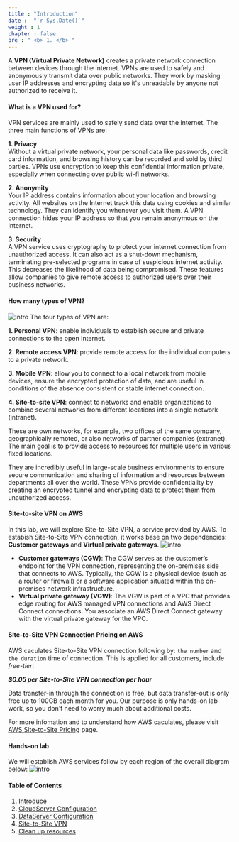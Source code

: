 ```yaml
---
title : "Introduction"
date :  "`r Sys.Date()`" 
weight : 1 
chapter : false
pre : " <b> 1. </b> "
---
```

A **VPN (Virtual Private Network)** creates a private network connection between devices through the internet. VPNs are used to safely and anonymously transmit data over public networks. They work by masking user IP addresses and encrypting data so it's unreadable by anyone not authorized to receive it.

#### What is a VPN used for?
VPN services are mainly used to safely send data over the internet. The three main functions of VPNs are:

**1. Privacy**  
Without a virtual private network, your personal data like passwords, credit card information, and browsing history can be recorded and sold by third parties. VPNs use encryption to keep this confidential information private, especially when connecting over public wi-fi networks.  

**2. Anonymity**  
Your IP address contains information about your location and browsing activity. All websites on the Internet track this data using cookies and similar technology. They can identify you whenever you visit them. A VPN connection hides your IP address so that you remain anonymous on the Internet.  

**3. Security**  
A VPN service uses cryptography to protect your internet connection from unauthorized access. It can also act as a shut-down mechanism, terminating pre-selected programs in case of suspicious internet activity. This decreases the likelihood of data being compromised. These features allow companies to give remote access to authorized users over their business networks.

#### How many types of VPN?
![intro](/aws-fcj/images/1.introduce/intro-01.png)
The four types of VPN are:

**1. Personal VPN**: enable individuals to establish secure and private connections to the open Internet.

**2. Remote access VPN**: provide remote access for the individual computers to a private network.

**3. Mobile VPN**: allow you to connect to a local network from mobile devices, ensure the encrypted protection of data, and are useful in conditions of the absence consistent or stable internet connection.

**4. Site-to-site VPN**: connect to networks and enable organizations to combine several networks from different locations into a single network (intranet). 

These are own networks, for example, two offices of the same company, geographically remoted, or also networks of partner companies (extranet). The main goal is to provide access to resources for multiple users in various fixed locations. 

They are incredibly useful in large-scale business environments to ensure secure communication and sharing of information and resources between departments all over the world. These VPNs provide confidentiality by creating an encrypted tunnel and encrypting data to protect them from unauthorized access.

#### Site-to-site VPN on AWS

In this lab, we will explore Site-to-Site VPN, a service provided by AWS. To estabish Site-to-Site VPN connection, it works base on two dependencies: **Customer gateways** and **Virtual private gateways**.
![intro](/aws-fcj/images/1.introduce/intro-02.png)
+ **Customer gateways (CGW)**: The CGW serves as the customer’s endpoint for the VPN connection, representing the on-premises side that connects to AWS. 
Typically, the CGW is a physical device (such as a router or firewall) or a software application situated within the on-premises network infrastructure.
+ **Virtual private gateway (VGW)**: The VGW is part of a VPC that provides edge routing for AWS managed VPN connections and AWS Direct Connect connections. You associate an AWS Direct Connect gateway with the virtual private gateway for the VPC.

#### Site-to-Site VPN Connection Pricing on AWS

AWS caculates Site-to-Site VPN connection following by: `the number` and `the duration` time of connection. This is applied for all customers, include *free-tier*:

***$0.05 per Site-to-Site VPN connection per hour***

Data transfer-in through the connection is free, but data transfer-out is only free up to 100GB each month for you. Our purpose is only hands-on lab work, so you don't need to worry much about additional costs.

For more infomation and to understand how AWS caculates, please visit [AWS Site-to-Site Pricing](https://aws.amazon.com/vpn/pricing/) page.

#### Hands-on lab

We will establish AWS services follow by each region of the overall diagram below:
![intro](/aws-fcj/images/1.introduce/intro-03.png)


#### Table of Contents
1. [Introduce](/1-Introduce)
2. [CloudServer Configuration](/2-CloudServer)
3. [DataServer Configuration](/3-DataServer)
4. [Site-to-Site VPN](/4-SitetoSiteVPN)
5. [Clean up resources](/5-cleanup)